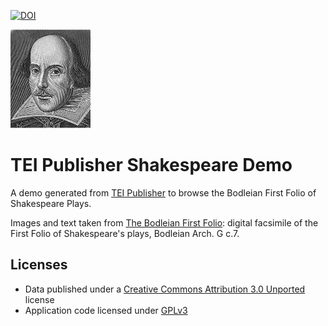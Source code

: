 [![DOI](https://zenodo.org/badge/267036654.svg)](https://zenodo.org/badge/latestdoi/267036654)

![TEI Publisher Logo](icon.png) 

# TEI Publisher Shakespeare Demo

A demo generated from [TEI Publisher](https://teipublisher.com) to browse the Bodleian First Folio of Shakespeare Plays.

Images and text taken from [The Bodleian First Folio](http://firstfolio.bodleian.ox.ac.uk/): digital facsimile of the First Folio of Shakespeare's plays, Bodleian Arch. G c.7. 

## Licenses

* Data published under a [Creative Commons Attribution 3.0 Unported](http://creativecommons.org/licenses/by/3.0/) license
* Application code licensed under [GPLv3](LICENSE)
